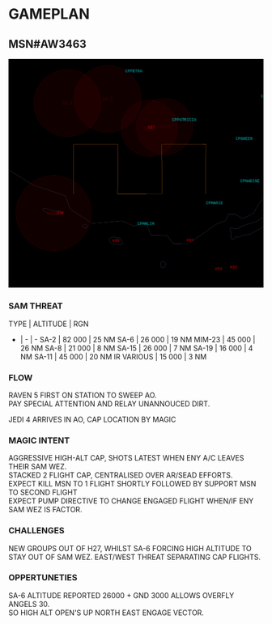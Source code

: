 # GAMEPLAN
## MSN#AW3463

![AO](AO10.PNG)

### SAM THREAT

TYPE | ALTITUDE | RGN
- | - | -
SA-2 | 82 000 | 25 NM
SA-6 | 26 000  | 19 NM 
MIM-23 | 45 000 | 26 NM
SA-8  | 21 000 | 8 NM
SA-15 | 26 000 | 7 NM
SA-19 | 16 000 | 4 NM
SA-11 | 45 000 | 20 NM
IR VARIOUS | 15 000 | 3 NM


### FLOW

RAVEN 5 FIRST ON STATION TO SWEEP AO.  
PAY SPECIAL ATTENTION AND RELAY UNANNOUCED DIRT.  
  
JEDI 4 ARRIVES IN AO, CAP LOCATION BY MAGIC

### MAGIC INTENT

AGGRESSIVE HIGH-ALT CAP, SHOTS LATEST WHEN ENY A/C LEAVES THEIR SAM WEZ.  
STACKED 2 FLIGHT CAP, CENTRALISED OVER AR/SEAD EFFORTS.  
EXPECT KILL MSN TO 1 FLIGHT SHORTLY FOLLOWED BY SUPPORT MSN TO SECOND FLIGHT  
EXPECT PUMP DIRECTIVE TO CHANGE ENGAGED FLIGHT WHEN/IF ENY SAM WEZ IS FACTOR.  


### CHALLENGES

NEW GROUPS OUT OF H27, WHILST SA-6 FORCING HIGH ALTITUDE TO STAY OUT OF SAM WEZ.
EAST/WEST THREAT SEPARATING CAP FLIGHTS.    

### OPPERTUNETIES 
SA-6 ALTITUDE REPORTED 26000 + GND 3000 ALLOWS OVERFLY ANGELS 30.  
SO HIGH ALT OPEN'S UP NORTH EAST ENGAGE VECTOR.